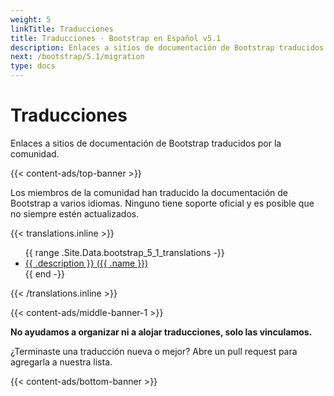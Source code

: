 ```yaml
---
weight: 5
linkTitle: Traducciones
title: Traducciones · Bootstrap en Español v5.1
description: Enlaces a sitios de documentación de Bootstrap traducidos por la comunidad.
next: /bootstrap/5.1/migration
type: docs
---
```


# Traducciones

Enlaces a sitios de documentación de Bootstrap traducidos por la comunidad.

{{< content-ads/top-banner >}}

Los miembros de la comunidad han traducido la documentación de Bootstrap a varios idiomas. Ninguno tiene soporte oficial y es posible que no siempre estén actualizados.

{{< translations.inline >}}
<ul>
{{ range .Site.Data.bootstrap_5_1_translations -}}
  <li><a href="{{ .url }}" hreflang="{{ .code }}">{{ .description }} ({{ .name }})</a></li>
{{ end -}}
</ul>
{{< /translations.inline >}}

{{< content-ads/middle-banner-1 >}}

**No ayudamos a organizar ni a alojar traducciones, solo las vinculamos.**

¿Terminaste una traducción nueva o mejor? Abre un pull request para agregarla a nuestra lista.

{{< content-ads/bottom-banner >}}